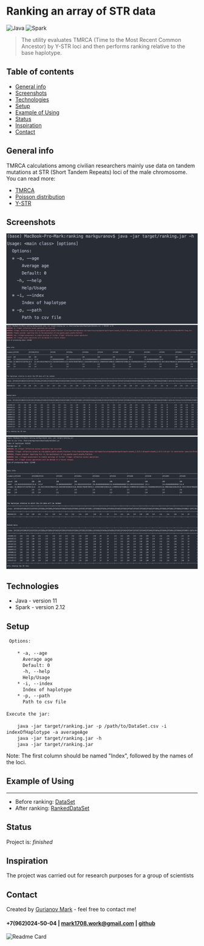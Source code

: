 # Ranking an array of STR data
![Java](https://img.shields.io/badge/-Java-0a0a0a?style=for-the-badge&logo=Java) ![Spark](https://img.shields.io/badge/-Apache&Spark-0a0a0a?style=for-the-badge&logo=Apache&Spark)
<br/>
> The utility evaluates TMRCA (Time to the Most Recent Common Ancestor) by Y-STR loci and then performs ranking relative to the base haplotype.

## Table of contents
* [General info](#general-info)
* [Screenshots](#screenshots)
* [Technologies](#technologies)
* [Setup](#setup)
* [Example of Using](#example-of-using)
* [Status](#status)
* [Inspiration](#inspiration)
* [Contact](#contact)


## General info
TMRCA calculations among civilian researchers mainly use data on tandem mutations at STR (Short Tandem Repeats) loci of the male chromosome.
You can read more:
* [TMRCA](https://en.wikipedia.org/wiki/Most_recent_common_ancestor)
* [Poisson distribution](https://en.wikipedia.org/wiki/Poisson_distribution)
* [Y-STR](https://en.wikipedia.org/wiki/Haplotype#Y-DNA_haplotypes_from_genealogical_DNA_tests)

## Screenshots
![Exanple1](https://github.com/Mark1708/Ranking-STR-data/blob/master/assets/Exanple1.png?raw=true)
![Exanple2](https://github.com/Mark1708/Ranking-STR-data/blob/master/assets/Exanple2.png?raw=true)
![Exanple2](https://github.com/Mark1708/Ranking-STR-data/blob/master/assets/Exanple3.png?raw=true)

## Technologies
* Java - version 11
* Spark - version 2.12


## Setup
     Options:

        * -a, --age
          Average age
          Default: 0
          -h, --help
          Help/Usage
        * -i, --index
          Index of haplotype
        * -p, --path
          Path to csv file

    Execute the jar:

        java -jar target/ranking.jar -p /path/to/DataSet.csv -i indexOfHaplotype -a averageAge
        java -jar target/ranking.jar -h
        java -jar target/ranking.jar
        
Note: The first column should be named "Index", followed by the names of the loci.

## Example of Using
---
* Before ranking: [DataSet](https://github.com/Mark1708/Ranking-STR-data/blob/master/assets/DataSet.csv)
* After ranking: [RankedDataSet](https://github.com/Mark1708/Ranking-STR-data/blob/master/assets/RankedData.csv)

## Status
Project is: _finished_

## Inspiration
The project was carried out for research purposes for a group of scientists

## Contact
Created by [Gurianov Mark](https://mark1708.github.io/) - feel free to contact me!
#### +7(962)024-50-04 | mark1708.work@gmail.com | [github](http://github.com/Mark1708)




![Readme Card](https://github-readme-stats.vercel.app/api/pin/?username=mark1708&repo=ranking-str-data&theme=chartreuse-dark&show_icons=true)

